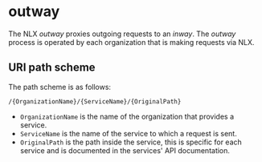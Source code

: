 # outway
The NLX _outway_ proxies outgoing requests to an _inway_. The _outway_ process is operated by each organization that is making requests via NLX.

## URI path scheme

The path scheme is as follows:

`/{OrganizationName}/{ServiceName}/{OriginalPath}`

* `OrganizationName` is the name of the organization that provides a service.
* `ServiceName` is the name of the service to which a request is sent.
* `OriginalPath` is the path inside the service, this is specific for each service and is documented in the services' API documentation.
